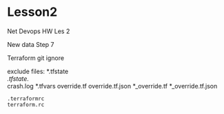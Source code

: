 # Lesson2
Net Devops HW Les 2

New data Step 7

Terraform git ignore

exclude files:
    *.tfstate  
    *.tfstate.*  
    crash.log
   *.tfvars
   override.tf
    override.tf.json
    *_override.tf
    *_override.tf.json

    .terraformrc
    terraform.rc



